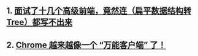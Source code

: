 ## 1. [面试了十几个高级前端，竟然连（扁平数据结构转Tree）都写不出来](https://juejin.cn/post/6983904373508145189)
## 2. [Chrome 越来越像一个 “万能客户端” 了！](https://zhuanlan.zhihu.com/p/588886621)
